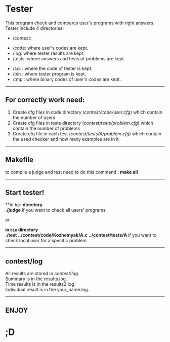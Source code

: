 # Tester
This program check and compares user's programs with right answers.\
Tester include 4 directories:
* /contest: 
+ /code: where user's codes are kept.
+ /log: where tester results are kept.
+ /tests: where answers and tests of problems are kept.
* /src : where the code of tester is kept.
* /bin : where tester program is kept.
* /tmp : where binary codes of user's codes are kept.
___
## For correctly work need:
1. Create cfg files in code directory (*contest/code/user.cfg*) which contain the number of users
2. Create cfg files in tests directory (*contest/tests/problem.cfg*) which contain the number of problems
3. Create cfg file in each test (*contest/tests/A/problem.cfg*) which contain the used checker and how many examples are in it
___
## Makefile
to compile a judge and test need to do this command : **make all**
___
## Start tester!
**in ```bin``` **directory** \
**./judge** if you want to check all users' programs

or

**in ```bin``` directory** \
**./test ../contest/code/Kozhemyak/A.c ../contest/tests/A** if you want to check local user for a specific problem
___
## contest/log
All results are stored in *contest/log*.\
Summary is in the results.log.\
Time results is in the results2.log\
Individual result is in the your_name.log.
___
## ENJOY
# ;D

